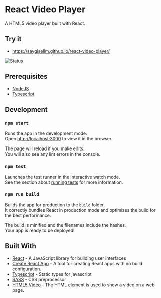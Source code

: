 # React Video Player

A HTML5 video player built with React.

## Try it

- https://saygiselim.github.io/react-video-player/

[![Status](https://github.com/saygiselim/react-video-player/workflows/github-pages-build/badge.svg)](https://github.com/saygiselim/react-video-player/actions)

## Prerequisites

- [NodeJS](https://nodejs.org/en/)
- [Typescript](https://www.typescriptlang.org/)

## Development

### `npm start`

Runs the app in the development mode.\
Open [http://localhost:3000](http://localhost:3000) to view it in the browser.

The page will reload if you make edits.\
You will also see any lint errors in the console.

### `npm test`

Launches the test runner in the interactive watch mode.\
See the section about [running tests](https://facebook.github.io/create-react-app/docs/running-tests) for more information.

### `npm run build`

Builds the app for production to the `build` folder.\
It correctly bundles React in production mode and optimizes the build for the best performance.

The build is minified and the filenames include the hashes.\
Your app is ready to be deployed!

## Built With

- [React](https://reactjs.org/) - A JavaScript library for building user interfaces
- [Create React App](https://create-react-app.dev/) - A tool for creating React apps with no build configuration.
- [Typescript](https://www.typescriptlang.org/) - Static types for javascript
- [SASS](https://sass-lang.com/) - CSS preprocessor
- [HTML5 Video](https://www.w3schools.com/html/html5_video.asp) - The HTML element is used to show a video on a web page.
